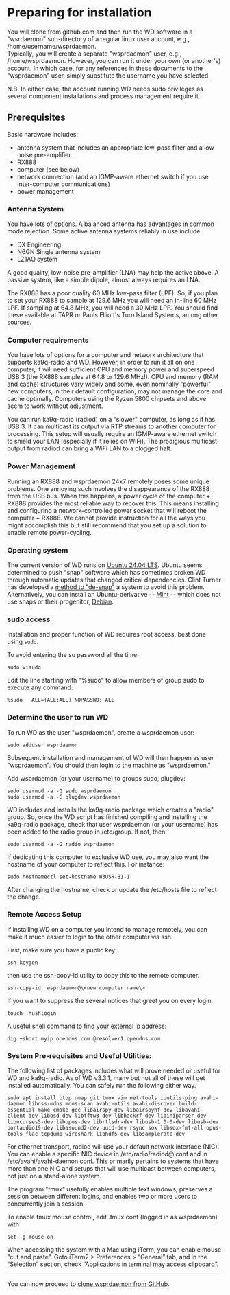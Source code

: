 # Preparing for installation

You will clone from github.com and then run the WD software in a "wsrdaemon" sub-directory of a regular linux user account, e.g., /home/username/wsprdaemon.  
Typically, you will create a separate "wsprdaemon" user, e.g., /home/wsprdaemon. 
However, you can run it under your own (or another's) account.  In which case, for any references in these documents to the "wsprdaemon" user, simply substitute the username you have selected.

N.B.  In either case, the account running WD needs sudo privileges as several component installations and process management require it.

## Prerequisites

Basic hardware includes:
- antenna system that includes an appropriate low-pass filter and a low noise pre-amplifier.  
- RX888
- computer (see below)
- network connection (add an IGMP-aware ethernet switch if you use inter-computer communications)
- power management 

### Antenna System

You have lots of options.  A balanced antenna has advantages in common mode rejection.  Some active antenna systems reliably in use include 
- DX Engineering
- N6GN Single antenna system
- LZ1AQ system

A good quality, low-noise pre-amplifier (LNA) may help the active above.  A passive system, like a simple dipole, almost always requires an LNA.  

The RX888 has a poor quality 60 MHz low-pass filter (LPF).  So, if you plan to set your RX888 to sample at 129.6 MHz you will need an in-line 60 MHz LPF.  If sampling at 64.8 MHz, you will need a 30 MHz LPF.  You should find these available at TAPR or Pauls Elliott's Turn Island Systems, among other sources. 

### Computer requirements

You have lots of options for a computer and network architecture that supports ka9q-radio and WD.  However, in order to run it all on one computer, it will need sufficient CPU and memory power and superspeed USB 3 (the RX888 samples at 64.8 or 129.6 MHz!).  CPU and memory (RAM and cache) structures vary widely and some, even nominally "powerful" new computers, in their default configuration, may not manage the core and cache optimally.  Computers using the Ryzen 5800 chipsets and above seem to work without adjustment. 

You can run ka9q-radio (radiod) on a "slower" computer, as long as it has USB 3.  It can multicast its output via RTP streams to another computer for processing.  This setup will usually require an IGMP-aware ethernet switch to shield your LAN (especially if it relies on WiFi).  The prodigious multicast output from radiod can bring a WiFi LAN to a clogged halt.  

### Power Management

Running an RX888 and wsprdaemon 24x7 remotely poses some unique problems.  One annoying such involves the disappearance of the RX888 from the USB bus.  When this happens, a power cycle of the computer + RX888 provides the most reliable way to recover this.  This means installing and configuring a network-controlled power socket that will reboot the computer + RX888.  We cannot provide instruction for all the ways you might accomplish this but still recommend that you set up a solution to enable remote power-cycling.  

### Operating system

The current version of WD runs on [Ubuntu 24.04 LTS](https://ubuntu.com/download/server).  Ubuntu seems determined to push "snap" software which has sometimes broken WD through automatic updates that changed critical dependencies.  Clint Turner has developed a [method to "de-snap"](http://www.sdrutah.org/info/websdr_Ubuntu_2204_install_notes.html#snapd) a system to avoid this problem.  Alternatively, you can install an Ubuntu-derivative -- [Mint](https://www.linuxmint.com/download.php) -- which does not use snaps or their progenitor, [Debian](https://www.debian.org/distrib/).  

### sudo access 

Installation and proper function of WD requires root access, best done using `sudo`.

To avoid entering the su password all the time:
```
sudo visudo
``` 
Edit the line starting with "%sudo" to allow members of group sudo to execute any command:
```
%sudo   ALL=(ALL:ALL) NOPASSWD: ALL
```

### Determine the user to run WD

To run WD as the user "wsprdaemon", create a wsprdaemon user:
```
sudo adduser wsprdaemon
```

Subsequent installation and management of WD will then happen as user "wsprdaemon".  You should then login to the machine as "wsprdaemon." 

Add wsprdaemon (or your username) to groups sudo, plugdev:
```
sudo usermod -a -G sudo wsprdaemon
sudo usermod -a -G plugdev wsprdaemon
```

WD includes and installs the ka9q-radio package which creates a "radio" group.  So, once the WD script has finished compiling and installing the ka9q-radio package, check that user wsprdaemon (or your username) has been added to the radio group in /etc/group.  If not, then:

```
sudo usermod -a -G radio wsprdaemon
```

If dedicating this computer to exclusive WD use, you may also want the hostname of your computer to reflect this.  For instance:
```
sudo hostnamectl set-hostname W3USR-B1-1
```

After changing the hostname, check or update the /etc/hosts file to reflect the change. 

### Remote Access Setup

If installing WD on a computer you intend to manage remotely, you can make it much easier to login to the other computer via ssh.

First, make sure you have a public key:
```
ssh-keygen
```
then use the ssh-copy-id utility to copy this to the remote computer.
```
ssh-copy-id  wsprdaemon@\<new computer name\>
```

If you want to suppress the several notices that greet you on every login, 
```
touch .hushlogin
```

A useful shell command to find your external ip address:
```
dig +short myip.opendns.com @resolver1.opendns.com
```

### System Pre-requisites and Useful Utilities:

The following list of packages includes what will prove needed or useful for WD and ka9q-radio.  As of WD v3.3.1, many but not all of these will get installed automatically. You can safely run the following either way.

```
sudo apt install btop nmap git tmux vim net-tools iputils-ping avahi-daemon libnss-mdns mdns-scan avahi-utils avahi-discover build-essential make cmake gcc libairspy-dev libairspyhf-dev libavahi-client-dev libbsd-dev libfftw3-dev libhackrf-dev libiniparser-dev libncurses5-dev libopus-dev librtlsdr-dev libusb-1.0-0-dev libusb-dev portaudio19-dev libasound2-dev uuid-dev rsync sox libsox-fmt-all opus-tools flac tcpdump wireshark libhdf5-dev libsamplerate-dev
```

For ethernet transport, radiod will use your default network interface (NIC).  You can enable a specific NIC device in /etc/radio/radiod@.conf and in /etc/avahi/avahi-daemon.conf.  This primarily pertains to systems that have more than one NIC and setups that will use multicast between computers, not just on a stand-alone system.  

The program "tmux" usefully enables multiple text windows, preserves a session between different logins, and enables two or more users to concurrently join a session.

To enable tmux mouse control, edit .tmux.conf (logged in as wsprdaemon) with
```
set -g mouse on
```

When accessing the system with a Mac using iTerm, you can enable mouse "cut and paste".  Goto iTerm2 > Preferences > “General” tab, and in the “Selection” section, check “Applications in terminal may access clipboard”.

--- 

You can now proceed to [clone wsprdaemon from GitHub](./git.md).